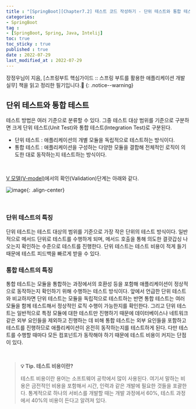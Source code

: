 ```yaml
---
title : "[SpringBoot][Chapter7.2] 테스트 코드 작성하기 - 단위 테스트와 통합 테스트"
categories:
- SpringBoot
tag :
- [SpringBoot, Spring, Java, Intelij]
toc: true
toc_sticky : true
published : true
date : 2022-07-29
last_modified_at : 2022-07-29
---
```






장정우님이 지음, [스프링부트 핵심가이드 :: 스프링 부트를 활용한 애플리케이션 개발 실무] 책을 읽고 정리한 필기입니다.📢
{: .notice--warning}



## 단위 테스트와 통합 테스트

테스트 방법은 여러 기준으로 분류할 수 있다. 그중 테스트 대상 범위를 기준으로 구분하면 크게 단위 테스트(Unit Test)와 통합 테스트(Integration Test)로 구분된다.

- 단위 테스트 : 애플리케이션의 개별 모듈을 독립적으로 테스트하는 방식이다.
- 통합 테스트 : 애플리케이션을 구성하는 다양한 모듈을 결합해 전체적인 로직이 의도한 대로 동작하는지 테스트하는 방식이다.

<br>

<a href="https://ko.wikipedia.org/wiki/V_%EB%AA%A8%EB%8D%B8" target="_blank">V  모델(V-model)</a>에서의 확인(Validation)단계는 아래와 같다.

![image](https://user-images.githubusercontent.com/13410737/181773861-001da779-f1dc-479e-975b-bf0c27ee19d2.png){: .align-center}

<br>



### 단위 테스트의 특징

단위 테스트는 테스트 대상의 범위를 기준으로 가장 작은 단위의 테스트 방식이다. 일반적으로 메서드 단위로 테스트를 수행하게 되며, 메서드 호출을 통해 의도한 결괏갑싱 나오는지 확인하는 수준으로 테스트를 진행한다. 단위 테스트는 테스트 비용이 적게 들기 때문에 테스트 피드백을 빠르게 받을 수 있다.



### 통합 테스트의 특징

통합 테스트는 모듈을 통합하는 과정에서의 호환성 등을 포함해 애플리케이션이 정상적으로 동작하는지 확인하기 위해 수행하는 테스트 방식이다. 앞에서 언급한 단위 테스트와 비교하자면 단위 테스트는 모듈을 독립적으로 테스트하는 반면 통합 테스트는 여러 모듈을 함께 테스트해서 정상적인 로직 수행이 가능한지를 확인한다. 그리고 단위 테스트는 일반적으로 특정 모듈에 대한 테스트만 진행하기 때문에 데이터베이스나 네트워크 같은 외부 요인들을 제외하고 진행하는 데 비해 통합 테스트는 외부 요인들을 포함하고 테스트를 진행하므로 애플리케이션이 온전히 동작하는지를 테스트하게 된다. 다만 테스트를 수행할 때마다 모든 컴포넌트가 동작해야 하기 때문에 테스트 비용이 커지는 단점이 있다.

<br>

> **💡 Tip. 테스트 비용이란?**
>
> 테스트 비용이란 용어는 소프트웨어 공학에서 많이 사용된다. 여기서 말하는 비용은 금전적인 비용을 포함해서 시간, 인력과 같은 개발에 필요한 것들을 포괄한다. 통계적으로 하나의 서비스를 개발할 때는 개발 과정에서 60%, 테스트 과정에서 40%의 비용이 든다고 알려져 있다.
